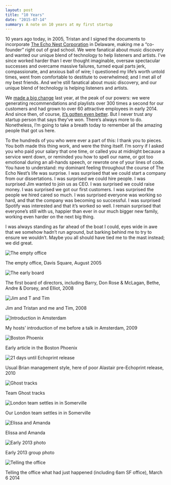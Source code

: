 ```yaml
---
layout: post
title: "10 Years"
date: "2015-07-14"
summary: A note on 10 years at my first startup
---
```


10 years ago today, in 2005, Tristan and I signed the documents to incorporate [The Echo Nest Corporation](https://en.wikipedia.org/wiki/The_Echo_Nest) in Delaware, making me a “co-founder” right out of grad school. We were fanatical about music discovery and wanted our unique blend of technology to help listeners and artists. I’ve since worked harder than I ever thought imaginable, oversaw spectacular successes and overcame massive failures, turned equal parts jerk, compassionate, and anxious ball of wire; I questioned my life’s worth untold times, went from comfortable to destitute to overwhelmed; and I met all of my best friends. And we’re still fanatical about music discovery, and our unique blend of technology is helping listeners and artists.

We [made a big change](http://blog.echonest.com/post/78749300941/the-echo-nest-joins-spotify) last year, at the peak of our powers: we were generating recommendations and playlists over 300 times a second for our customers and had grown to over 60 attractive employees in early 2014. And since then, of course, [it’s gotten even better](https://news.spotify.com/us/2015/06/10/20-million-reasons-to-say-thanks/). But I never trust any startup person that says they’ve won. There’s always more to do. Nonetheless, I’m going to take a breath today to remember all the amazing people that got us here.

To the hundreds of you who were ever a part of this: I thank you to pieces. You both made this thing work, and were the thing itself. I’m sorry if I asked you who paid your salary that one time, or called you at midnight because a service went down, or reminded you how to spell our name, or got too emotional during an all-hands speech, or rewrote one of your lines of code. You have to understand: my dominant feeling throughout the course of The Echo Nest’s life was surprise. I was surprised that we could start a company from our dissertations. I was surprised we could hire people. I was surprised Jim wanted to join us as CEO. I was surprised we could raise money. I was surprised we got our first customers. I was surprised the people we hired cared so much. I was surprised everyone was working so hard, and that the company was becoming so successful. I was surprised Spotify was interested and that it’s worked so well. I remain surprised that everyone’s still with us, happier than ever in our much bigger new family, working even harder on the next big thing.

I was always standing as far ahead of the boat I could, eyes wide in awe that we somehow hadn’t run aground, but barking behind me to try to ensure we wouldn’t. Maybe you all should have tied me to the mast instead; we did great.

![The empty office](/images/JUVGk.png)

The empty office, Davis Square, August 2005

![The early board](/images/fu6mS.png)

The first board of directors, including Barry, Don Rose & McLagan, Bethe, Andre & Dorsey, and Elliot, 2008

![Jim and T and Tim](/images/W0bt1.png)

Jim and Tristan and me and Tim, 2008

![Introduction in Amsterdam](/images/ODmQb.png)

My hosts’ introduction of me before a talk in Amsterdam, 2009

![Boston Phoenix](/images/LjbBk.png)

Early article in the Boston Phoenix

![21 days until Echoprint release](/images/kL8vI.png)

Usual Brian management style, here of poor Alastair pre-Echoprint release, 2010

![Ghost tracks](/images/pxxCv.png)

Team Ghost tracks

![London team settles in in Somerville](/images/ONC08.png)

Our London team settles in in Somerville

![Elissa and Amanda](/images/Pxra2.png)

Elissa and Amanda

![Early 2013 photo](/images/0M0xU.png)

Early 2013 group photo

![Telling the office](/images/26Nbf.png)

Telling the office what had just happened (including 6am SF office), March 6 2014
